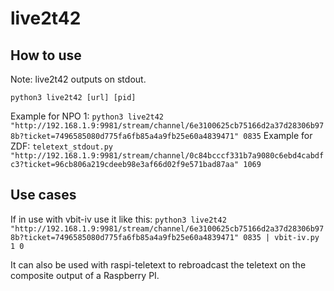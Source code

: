 # live2t42
## How to use
Note: live2t42 outputs on stdout.


`python3 live2t42 [url] [pid]`


Example for NPO 1: `python3 live2t42 "http://192.168.1.9:9981/stream/channel/6e3100625cb75166d2a37d28306b978b?ticket=7496585080d775fa6fb85a4a9fb25e60a4839471" 0835`
Example for ZDF: `teletext_stdout.py "http://192.168.1.9:9981/stream/channel/0c84bcccf331b7a9080c6ebd4cabdfc3?ticket=96cb806a219cdeeb98e3af66d02f9e571bad87aa" 1069`


## Use cases
If in use with vbit-iv use it like this: `python3 live2t42 "http://192.168.1.9:9981/stream/channel/6e3100625cb75166d2a37d28306b978b?ticket=7496585080d775fa6fb85a4a9fb25e60a4839471" 0835 | vbit-iv.py 1 0`


It can also be used with raspi-teletext to rebroadcast the teletext on the composite output of a Raspberry PI.
